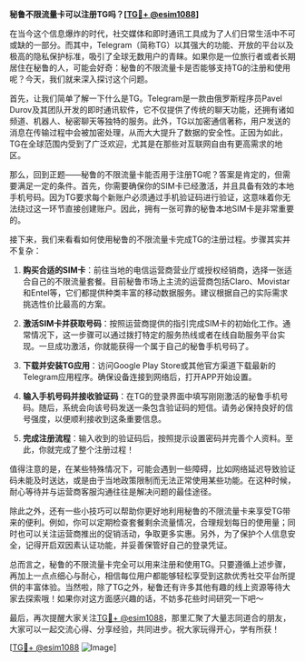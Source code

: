 **秘鲁不限流量卡可以注册TG吗？[[TG💪+ @esim1088](https://t.me/s/esim1088)]**

在当今这个信息爆炸的时代，社交媒体和即时通讯工具成为了人们日常生活中不可或缺的一部分。而其中，Telegram（简称TG）以其强大的功能、开放的平台以及极高的隐私保护标准，吸引了全球无数用户的青睐。如果你是一位旅行者或者长期居住在秘鲁的人，可能会好奇：秘鲁的不限流量卡是否能够支持TG的注册和使用呢？今天，我们就来深入探讨这个问题。

首先，让我们简单了解一下什么是TG。Telegram是一款由俄罗斯程序员Pavel Durov及其团队开发的即时通讯软件，它不仅提供了传统的聊天功能，还拥有诸如频道、机器人、秘密聊天等独特的服务。此外，TG以加密通信著称，用户发送的消息在传输过程中会被加密处理，从而大大提升了数据的安全性。正因为如此，TG在全球范围内受到了广泛欢迎，尤其是在那些对互联网自由有更高需求的地区。

那么，回到正题——秘鲁的不限流量卡能否用于注册TG呢？答案是肯定的，但需要满足一定的条件。首先，你需要确保你的SIM卡已经激活，并且具备有效的本地手机号码。因为TG要求每个新账户必须通过手机验证码进行验证，这意味着你无法绕过这一环节直接创建账户。因此，拥有一张可靠的秘鲁本地SIM卡是非常重要的。

接下来，我们来看看如何使用秘鲁的不限流量卡完成TG的注册过程。步骤其实并不复杂：

1. **购买合适的SIM卡**：前往当地的电信运营商营业厅或授权经销商，选择一张适合自己的不限流量套餐。目前秘鲁市场上主流的运营商包括Claro、Movistar和Entel等，它们都提供种类丰富的移动数据服务。建议根据自己的实际需求挑选性价比最高的方案。

2. **激活SIM卡并获取号码**：按照运营商提供的指引完成SIM卡的初始化工作。通常情况下，这一步骤可以通过拨打特定的服务热线或者在线自助服务平台实现。一旦成功激活，你就能获得一个属于自己的秘鲁手机号码了。

3. **下载并安装TG应用**：访问Google Play Store或其他官方渠道下载最新的Telegram应用程序。确保设备连接到网络后，打开APP开始设置。

4. **输入手机号码并接收验证码**：在TG的登录界面中填写刚刚激活的秘鲁手机号码。随后，系统会向该号码发送一条包含验证码的短信。请务必保持良好的信号强度，以便顺利接收到这条重要信息。

5. **完成注册流程**：输入收到的验证码后，按照提示设置密码并完善个人资料。至此，你就完成了整个注册过程！

值得注意的是，在某些特殊情况下，可能会遇到一些障碍，比如网络延迟导致验证码未能及时送达，或是由于当地政策限制而无法正常使用某些功能。在这种时候，耐心等待并与运营商客服沟通往往是解决问题的最佳途径。

除此之外，还有一些小技巧可以帮助你更好地利用秘鲁的不限流量卡来享受TG带来的便利。例如，你可以定期检查套餐剩余流量情况，合理规划每日的使用量；同时也可以关注运营商推出的促销活动，争取更多实惠。另外，为了保护个人信息安全，记得开启双因素认证功能，并妥善保管好自己的登录凭证。

总而言之，秘鲁的不限流量卡完全可以用来注册和使用TG。只要遵循上述步骤，再加上一点点细心与耐心，相信每位用户都能够轻松享受到这款优秀社交平台所提供的丰富体验。当然啦，除了TG之外，秘鲁还有许多其他有趣的线上资源等待大家去探索哦！如果你对这方面感兴趣的话，不妨多花些时间研究一下吧～

最后，再次提醒大家关注[TG💪+ @esim1088](https://t.me/s/esim1088)，那里汇聚了大量志同道合的朋友，大家可以一起交流心得、分享经验，共同进步。祝大家玩得开心，学有所获！

[[TG💪+ @esim1088](https://t.me/s/esim1088) ![Image](https://i.postimg.cc/4NQfJmqS/Snipaste-2025-05-13-00-14-12.png)]